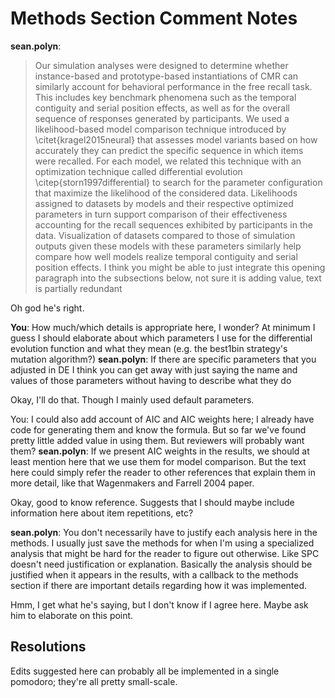 # Methods Section Comment Notes

**sean.polyn**: 
> Our simulation analyses were designed to determine whether instance-based and prototype-based instantiations of CMR can similarly account for behavioral performance in the free recall task. This includes key benchmark phenomena such as the temporal contiguity and serial position effects, as well as for the overall sequence of responses generated by participants. We used a likelihood-based model comparison technique introduced by \citet{kragel2015neural} that assesses model variants based on how accurately they can predict the specific sequence in which items were recalled. For each model, we related this technique with an optimization technique called differential evolution \citep{storn1997differential} to search for the parameter configuration that maximize the likelihood of the considered data. Likelihoods assigned to datasets by models and their respective optimized parameters in turn support comparison of their effectiveness accounting for the recall sequences exhibited by participants in the data. Visualization of datasets compared to those of simulation outputs given these models with these parameters similarly help compare how well models realize temporal contiguity and serial position effects.
I think you might be able to just integrate this opening paragraph into the subsections below, not sure it is adding value, text is partially redundant

Oh god he's right. 

**You**: How much/which details is appropriate here, I wonder? At minimum I guess I should elaborate about which parameters I use for the differential evolution function and what they mean (e.g. the best1bin strategy's mutation algorithm?)
**sean.polyn**: If there are specific parameters that you adjusted in DE I think you can get away with just saying the name and values of those parameters without having to describe what they do

Okay, I'll do that. Though I mainly used default parameters.

You: I could also add account of AIC and AIC weights here; I already have code for generating them and know the formula. But so far we've found pretty little added value in using them. But reviewers will probably want them?
**sean.polyn**: If we present AIC weights in the results, we should at least mention here that we use them for model comparison. But the text here could simply refer the reader to other references that explain them in more detail, like that Wagenmakers and Farrell 2004 paper.

Okay, good to know reference. Suggests that I should maybe include information here about item repetitions, etc? 

**sean.polyn**: You don't necessarily have to justify each analysis here in the methods. I usually just save the methods for when I'm using a specialized analysis that might be hard for the reader to figure out otherwise.  Like SPC doesn't need justification or explanation.
Basically the analysis should be justified when it appears in the results, with a callback to the methods section if there are important details regarding how it was implemented.

Hmm, I get what he's saying, but I don't know if I agree here. Maybe ask him to elaborate on this point.

## Resolutions
Edits suggested here can probably all be implemented in a single pomodoro; they're all pretty small-scale.